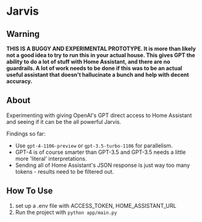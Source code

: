 # Jarvis

## Warning

__THIS IS A BUGGY AND EXPERIMENTAL PROTOTYPE. It is more than likely not a good idea to try to run this in your actual house. This gives GPT the ability to do a lot of stuff with Home Assistant, and there are no guardrails. A lot of work needs to be done if this was to be an actual useful assistant that doesn't hallucinate a bunch and help with decent accuracy.__

## About

Experimenting with giving OpenAI's GPT direct access to Home Assistant and seeing if it can be the all powerful Jarvis.

Findings so far:

- Use `gpt-4-1106-preview` or `gpt-3.5-turbo-1106` for parallelism.
- GPT-4 is of course smarter than GPT-3.5 and GPT-3.5 needs a little more 'literal' interpretations.
- Sending all of Home Assistant's JSON response is just way too many tokens - results need to be filtered out.

## How To Use

1. set up a .env file with ACCESS_TOKEN, HOME_ASSISTANT_URL
2. Run the project with `python app/main.py`